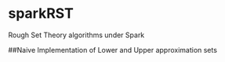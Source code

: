 # sparkRST
Rough Set Theory algorithms under Spark

##Naive Implementation of Lower and Upper approximation sets
